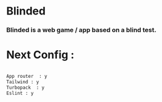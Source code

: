 # Blinded


### Blinded is a web game / app based on a blind test.


# Next Config :

```bash

App router  : y
Tailwind : y
Turbopack  : y
Eslint : y

```
